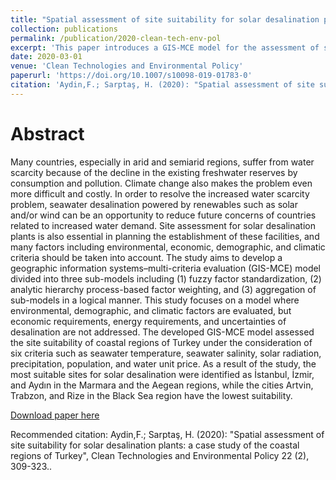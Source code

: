 ```yaml
---
title: "Spatial assessment of site suitability for solar desalination plants: a case study of the coastal regions of Turkey"
collection: publications
permalink: /publication/2020-clean-tech-env-pol
excerpt: 'This paper introduces a GIS-MCE model for the assessment of suitable sites for solar desalination application for Turkey.'
date: 2020-03-01
venue: 'Clean Technologies and Environmental Policy'
paperurl: 'https://doi.org/10.1007/s10098-019-01783-0'
citation: 'Aydin,F.; Sarptaş, H. (2020): "Spatial assessment of site suitability for solar desalination plants: a case study of the coastal regions of Turkey", <i>Clean Technologies and Environmental Policy</i>, 22 (2), 309-323.'
---
```


Abstract
======

Many countries, especially in arid and semiarid regions, suffer from water scarcity because of the decline in the existing freshwater reserves by consumption and pollution. Climate change also makes the problem even more difficult and costly. In order to resolve the increased water scarcity problem, seawater desalination powered by renewables such as solar and/or wind can be an opportunity to reduce future concerns of countries related to increased water demand. Site assessment for solar desalination plants is also essential in planning the establishment of these facilities, and many factors including environmental, economic, demographic, and climatic criteria should be taken into account. The study aims to develop a geographic information systems–multi-criteria evaluation (GIS-MCE) model divided into three sub-models including (1) fuzzy factor standardization, (2) analytic hierarchy process-based factor weighting, and (3) aggregation of sub-models in a logical manner. This study focuses on a model where environmental, demographic, and climatic factors are evaluated, but economic requirements, energy requirements, and uncertainties of desalination are not addressed. The developed GIS-MCE model assessed the site suitability of coastal regions of Turkey under the consideration of six criteria such as seawater temperature, seawater salinity, solar radiation, precipitation, population, and water unit price. As a result of the study, the most suitable sites for solar desalination were identified as İstanbul, İzmir, and Aydın in the Marmara and the Aegean regions, while the cities Artvin, Trabzon, and Rize in the Black Sea region have the lowest suitability.

[Download paper here](https://doi.org/10.1007/s10098-019-01783-0)

Recommended citation: Aydin,F.; Sarptaş, H. (2020): "Spatial assessment of site suitability for solar desalination plants: a case study of the coastal regions of Turkey", Clean Technologies and Environmental Policy 22 (2), 309-323..

